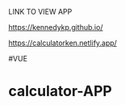 LINK TO VIEW APP

 https://kennedykp.github.io/
 
 https://calculatorken.netlify.app/


#VUE


# calculator-APP
